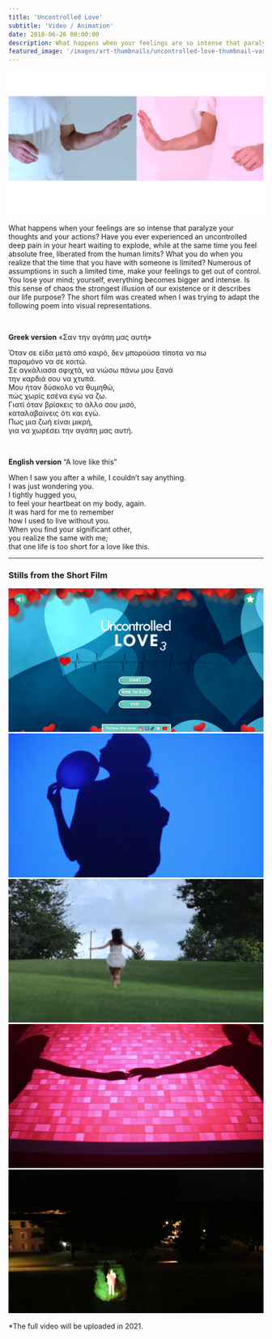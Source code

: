 ```yaml
---
title: 'Uncontrolled Love'
subtitle: 'Video / Animation'
date: 2018-06-26 00:00:00
description: What happens when your feelings are so intense that paralyze your thoughts and your actions?
featured_image: '/images/art-thumbnails/uncontrolled-love-thumbnail-vasia-abatzi.png'
---
```


![](/images/art-projects/Uncontrolled-love/uncontrolled-love-vasia-abatzi-still2.png)

What happens when your feelings are so intense that paralyze your thoughts and your actions? Have you ever experienced an uncontrolled deep pain in your heart waiting to explode, while at the same time you feel absolute free, liberated from the human limits? What you do when you realize that the time that you have with someone is limited? Numerous of assumptions in such a limited time, make your feelings to get out of control. You lose your mind; yourself, everything becomes bigger and intense. Is this sense of chaos the strongest illusion of our existence or it describes our life purpose?
The short film was created when I was trying to adapt the following poem into visual representations.

<br/>

**Greek version** «Σαν την αγάπη μας αυτή» 


Όταν σε είδα μετά από καιρό, δεν μπορούσα τίποτα να πω <br/>
παραμόνο να σε κοιτώ. <br/>
Σε αγκάλιασα σφιχτά, να νιώσω πάνω μου ξανά <br/>
την καρδιά σου να χτυπά. <br/>
Μου ήταν δύσκολο να θυμηθώ, <br/>
πώς χωρίς εσένα εγώ να ζω. <br/>
Γιατί όταν βρίσκεις το άλλο σου μισό,<br/>
καταλαβαίνεις ότι και εγώ. <br/>
Πως μια ζωή είναι μικρή,<br/> 
για να χωρέσει την αγάπη μας αυτή.<br/>

<br/>

**English version** “A love like this” 


When I saw you after a while, I couldn’t say anything.<br/>
I was just wondering you. <br/>
I tightly hugged you, <br/>
to feel your heartbeat on my body, again. <br/>
It was hard for me to remember<br/>
how I used to live without you. <br/>
When you find your significant other, <br/>
you realize the same with me; <br/>
that one life is too short for a love like this.



---

### Stills from the Short Film


<div class="gallery" data-columns="1">
	<img src="/images/art-projects/Uncontrolled-love/uncontrolled-love-vasia-abatzi-still1.png">
	<img src="/images/art-projects/Uncontrolled-love/uncontrolled-love-vasia-abatzi-still3.png">
    <img src="/images/art-projects/Uncontrolled-love/uncontrolled-love-vasia-abatzi-still4.png">
    <img src="/images/art-projects/Uncontrolled-love/uncontrolled-love-vasia-abatzi-still5.png">
    <img src="/images/art-projects/Uncontrolled-love/uncontrolled-love-vasia-abatzi-still6.png">
</div>

*The full video will be uploaded in 2021.